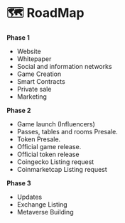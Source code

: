 # 🗺 RoadMap

**Phase 1**

* Website
* Whitepaper
* Social and information networks
* Game Creation
* Smart Contracts
* Private sale
* Marketing

**Phase 2**

* Game launch (Influencers)
* Passes, tables and rooms Presale.
* Token Presale.
* Official game release.
* Official token release
* Coingecko Listing request
* Coinmarketcap Listing request

**Phase 3**

* Updates
* Exchange Listing
* Metaverse Building
